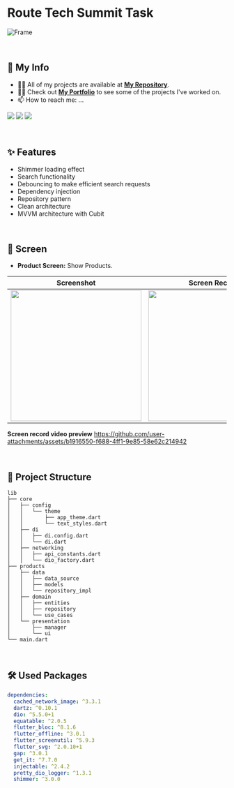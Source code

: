 # Route Tech Summit Task
![Frame](https://github.com/user-attachments/assets/baaa2d13-731f-4ade-9e78-ebf3143634a7)

&nbsp;

## 🚨 My Info

- 👨‍💻 All of my projects are available at **[My Repository](https://github.com/bstawy?tab=repositories)**.
- 👨‍💻 Check out **[My Portfolio](https://bastawyportofolio.framer.website/)** to see some of the projects I've worked on.
- 📫 How to reach me: ...

<div align="start">
<a href="https://www.linkedin.com/in/mohamed-bstawy/" target="_blank"><img src="https://img.shields.io/badge/linkedin-%230077B5.svg?style=for-the-badge&logo=linkedin&logoColor=white"/></a>
<a href="mailto:mohamed.bastawiie@gmail.com" target="_blank"><img src="https://img.shields.io/badge/Gmail-D14836?style=for-the-badge&logo=gmail&logoColor=white"/></a>
<a href="https://drive.google.com/drive/folders/1PPomKFcwpsOXbupbg-noNnilBY7IWIqL?usp=sharing" target="_blank"><img src="https://img.shields.io/badge/My%20resume-EC1C24.svg?style=for-the-badge&logo=Adobe%20Acrobat%20Reader&logoColor=white"/></a>
</div>

&nbsp;

## ✨ Features
- Shimmer loading effect
- Search functionality
- Debouncing to make efficient search requests
- Dependency injection
- Repository pattern
- Clean architecture
- MVVM architecture with Cubit

&nbsp;

## 📱 Screen
- **Product Screen:** Show Products.

| Screenshot | Screen Record |
| --------------- | ----------------|
| <img src="https://github.com/bstawy/Route-Tech-Summit-Flutter-Task/assets/99258115/83bfcb0d-1009-4556-8caa-9edf4e2e7ffa" width="300" /> | <img src="https://github.com/user-attachments/assets/c78a41ea-3df9-4b59-b834-ac80cba31ab4" width="300" />|

**Screen record video preview**
https://github.com/user-attachments/assets/b1916550-f688-4ff1-9e85-58e62c214942

&nbsp;

## 📁 Project Structure
```arduino
lib
├── core
│   ├── config
│   │   └── theme
│   │       ├── app_theme.dart
│   │       └── text_styles.dart
│   ├── di
│   │   ├── di.config.dart
│   │   └── di.dart
│   ├── networking
│   │   ├── api_constants.dart
│   │   └── dio_factory.dart
├── products
│   ├── data
│   │   ├── data_source
│   │   ├── models
│   │   └── repository_impl
│   ├── domain
│   │   ├── entities
│   │   ├── repository
│   │   └── use_cases
│   └── presentation
│       ├── manager
│       └── ui
└── main.dart
```

&nbsp;

## 🛠 Used Packages

```pubspec.yaml
dependencies:
  cached_network_image: ^3.3.1
  dartz: ^0.10.1
  dio: ^5.5.0+1
  equatable: ^2.0.5
  flutter_bloc: ^8.1.6
  flutter_offline: ^3.0.1
  flutter_screenutil: ^5.9.3
  flutter_svg: ^2.0.10+1
  gap: ^3.0.1
  get_it: ^7.7.0
  injectable: ^2.4.2
  pretty_dio_logger: ^1.3.1
  shimmer: ^3.0.0
```
